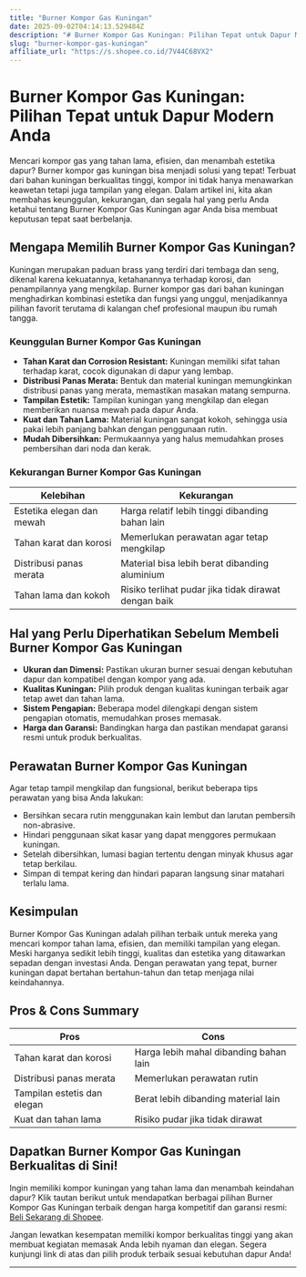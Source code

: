 ```yaml
---
title: "Burner Kompor Gas Kuningan"
date: 2025-09-02T04:14:13.529484Z
description: "# Burner Kompor Gas Kuningan: Pilihan Tepat untuk Dapur Modern Anda..."
slug: "burner-kompor-gas-kuningan"
affiliate_url: "https://s.shopee.co.id/7V44C68VX2"
---
```

# Burner Kompor Gas Kuningan: Pilihan Tepat untuk Dapur Modern Anda

Mencari kompor gas yang tahan lama, efisien, dan menambah estetika dapur? Burner kompor gas kuningan bisa menjadi solusi yang tepat! Terbuat dari bahan kuningan berkualitas tinggi, kompor ini tidak hanya menawarkan keawetan tetapi juga tampilan yang elegan. Dalam artikel ini, kita akan membahas keunggulan, kekurangan, dan segala hal yang perlu Anda ketahui tentang Burner Kompor Gas Kuningan agar Anda bisa membuat keputusan tepat saat berbelanja.

## Mengapa Memilih Burner Kompor Gas Kuningan?

Kuningan merupakan paduan brass yang terdiri dari tembaga dan seng, dikenal karena kekuatannya, ketahanannya terhadap korosi, dan penampilannya yang mengkilap. Burner kompor gas dari bahan kuningan menghadirkan kombinasi estetika dan fungsi yang unggul, menjadikannya pilihan favorit terutama di kalangan chef profesional maupun ibu rumah tangga.

### Keunggulan Burner Kompor Gas Kuningan

- **Tahan Karat dan Corrosion Resistant:** Kuningan memiliki sifat tahan terhadap karat, cocok digunakan di dapur yang lembap.
- **Distribusi Panas Merata:** Bentuk dan material kuningan memungkinkan distribusi panas yang merata, memastikan masakan matang sempurna.
- **Tampilan Estetik:** Tampilan kuningan yang mengkilap dan elegan memberikan nuansa mewah pada dapur Anda.
- **Kuat dan Tahan Lama:** Material kuningan sangat kokoh, sehingga usia pakai lebih panjang bahkan dengan penggunaan rutin.
- **Mudah Dibersihkan:** Permukaannya yang halus memudahkan proses pembersihan dari noda dan kerak.

### Kekurangan Burner Kompor Gas Kuningan

| Kelebihan | Kekurangan |
|------------|------------|
| Estetika elegan dan mewah | Harga relatif lebih tinggi dibanding bahan lain |
| Tahan karat dan korosi | Memerlukan perawatan agar tetap mengkilap |
| Distribusi panas merata | Material bisa lebih berat dibanding aluminium |
| Tahan lama dan kokoh | Risiko terlihat pudar jika tidak dirawat dengan baik |

## Hal yang Perlu Diperhatikan Sebelum Membeli Burner Kompor Gas Kuningan

- **Ukuran dan Dimensi:** Pastikan ukuran burner sesuai dengan kebutuhan dapur dan kompatibel dengan kompor yang ada.
- **Kualitas Kuningan:** Pilih produk dengan kualitas kuningan terbaik agar tetap awet dan tahan lama.
- **Sistem Pengapian:** Beberapa model dilengkapi dengan sistem pengapian otomatis, memudahkan proses memasak.
- **Harga dan Garansi:** Bandingkan harga dan pastikan mendapat garansi resmi untuk produk berkualitas.

## Perawatan Burner Kompor Gas Kuningan

Agar tetap tampil mengkilap dan fungsional, berikut beberapa tips perawatan yang bisa Anda lakukan:

- Bersihkan secara rutin menggunakan kain lembut dan larutan pembersih non-abrasive.
- Hindari penggunaan sikat kasar yang dapat menggores permukaan kuningan.
- Setelah dibersihkan, lumasi bagian tertentu dengan minyak khusus agar tetap berkilau.
- Simpan di tempat kering dan hindari paparan langsung sinar matahari terlalu lama.

## Kesimpulan

Burner Kompor Gas Kuningan adalah pilihan terbaik untuk mereka yang mencari kompor tahan lama, efisien, dan memiliki tampilan yang elegan. Meski harganya sedikit lebih tinggi, kualitas dan estetika yang ditawarkan sepadan dengan investasi Anda. Dengan perawatan yang tepat, burner kuningan dapat bertahan bertahun-tahun dan tetap menjaga nilai keindahannya.

## Pros & Cons Summary

| **Pros** | **Cons** |
|------------|------------|
| Tahan karat dan korosi | Harga lebih mahal dibanding bahan lain |
| Distribusi panas merata | Memerlukan perawatan rutin |
| Tampilan estetis dan elegan | Berat lebih dibanding material lain |
| Kuat dan tahan lama | Risiko pudar jika tidak dirawat |

## Dapatkan Burner Kompor Gas Kuningan Berkualitas di Sini!

Ingin memiliki kompor kuningan yang tahan lama dan menambah keindahan dapur? Klik tautan berikut untuk mendapatkan berbagai pilihan Burner Kompor Gas Kuningan terbaik dengan harga kompetitif dan garansi resmi: [Beli Sekarang di Shopee](https://s.shopee.co.id/7V44C68VX2).

Jangan lewatkan kesempatan memiliki kompor berkualitas tinggi yang akan membuat kegiatan memasak Anda lebih nyaman dan elegan. Segera kunjungi link di atas dan pilih produk terbaik sesuai kebutuhan dapur Anda!

---